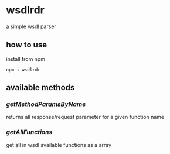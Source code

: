 wsdlrdr
===================
a simple wsdl parser

## how to use
install from npm

    npm i wsdlrdr

## available methods
### *getMethodParamsByName*
returns all response/request parameter for a given function name
### *getAllFunctions*
get all in wsdl available functions as a array